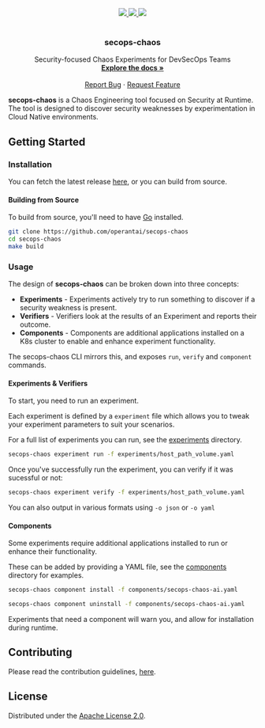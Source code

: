<div align="center">
  <a href="https://github.com/OperantAI/secops-chaos/actions/workflows/build.yml">
    <img src="https://github.com/OperantAI/secops-chaos/actions/workflows/build.yml/badge.svg?branch=main">
  </a>
  <a href="https://github.com/operantai/secops-chaos/issues">
    <img src="https://img.shields.io/github/issues/operantai/secops-chaos">
  </a>
  <a href ="https://github.com/operantai/secops-chaos/blob/main/LICENSE">
    <img src="https://img.shields.io/github/license/operantai/secops-chaos">
  </a>
</div>
<br />
<div align="center">
  <h3 align="center">secops-chaos</h3>
  <p align="center">
    Security-focused Chaos Experiments for DevSecOps Teams
    <br />
    <a href="https://github.com/operantai/secops-chaos/blob/main/README.md"><strong>Explore the docs »</strong></a>
    <br />
    <br />
    <a href="https://github.com/operantai/secops-chaos/blob/main/CONTRIBUTING.md#reporting-bugs">Report Bug</a>
    ·
    <a href="https://github.com/operantai/secops-chaos/blob/main/CONTRIBUTING.md#suggesting-enhancements">Request Feature</a>
  </p>
</div>

**secops-chaos** is a Chaos Engineering tool focused on Security at Runtime. The tool is designed to discover security weaknesses by experimentation in Cloud Native environments.

## Getting Started

### Installation

You can fetch the latest release [here][latest-release-url], or you can build from source.

#### Building from Source

To build from source, you'll need to have [Go](https://golang.org/) installed.

```sh
git clone https://github.com/operantai/secops-chaos
cd secops-chaos
make build
```

### Usage

The design of **secops-chaos** can be broken down into three concepts:

- **Experiments** - Experiments actively try to run something to discover if a security weakness is present.
- **Verifiers** - Verifiers look at the results of an Experiment and reports their outcome.
- **Components** - Components are additional applications installed on a K8s cluster to enable and enhance experiment functionality.


The secops-chaos CLI mirrors this, and exposes `run`, `verify` and `component` commands.

#### Experiments & Verifiers

To start, you need to run an experiment.

Each experiment is defined by a `experiment` file which allows you to tweak your experiment parameters to suit your scenarios.

For a full list of experiments you can run, see the [experiments][experiments-dir-url] directory.

``` sh
secops-chaos experiment run -f experiments/host_path_volume.yaml
```

Once you've successfully run the experiment, you can verify if it was sucessful or not:

```sh
secops-chaos experiment verify -f experiments/host_path_volume.yaml
```

You can also output in various formats using `-o json` or `-o yaml`

#### Components

Some experiments require additional applications installed to run or enhance their functionality.

These can be added by providing a YAML file, see the [components](components-dir-url) directory for examples.

```sh
secops-chaos component install -f components/secops-chaos-ai.yaml
```

```sh
secops-chaos component uninstall -f components/secops-chaos-ai.yaml
```

Experiments that need a component will warn you, and allow for installation during runtime.

## Contributing

Please read the contribution guidelines, [here][contributing-url].

## License 

Distributed under the [Apache License 2.0][license-url].

[latest-release-url]: https://github.com/operantai/secops-chaos/releases/latest
[experiments-dir-url]: https://github.com/operantai/secops-chaos/blob/main/experiments
[components-dir-url]: https://github.com/operantai/secops-chaos/blob/main/components
[contributing-url]: https://github.com/operantai/secops-chaos/blob/main/CONTRIBUTING.md
[license-url]: https://github.com/operantai/secops-chaos/blob/main/LICENSE
